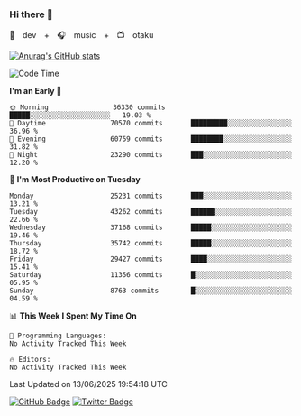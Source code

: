 ### Hi there 👋

🚀　dev　+　🎧　music　+　📺　otaku


[![Anurag's GitHub stats](https://github-readme-stats.vercel.app/api?username=koheitasaka&count_private=true&show_icons=true&theme=monokai)](https://github.com/koheitasaka/github-readme-stats)

<!--START_SECTION:waka-->
![Code Time](http://img.shields.io/badge/Code%20Time-1%2C161%20hrs%2023%20mins-blue)

**I'm an Early 🐤** 

```text
🌞 Morning                36330 commits       █████░░░░░░░░░░░░░░░░░░░░   19.03 % 
🌆 Daytime                70570 commits       █████████░░░░░░░░░░░░░░░░   36.96 % 
🌃 Evening                60759 commits       ████████░░░░░░░░░░░░░░░░░   31.82 % 
🌙 Night                  23290 commits       ███░░░░░░░░░░░░░░░░░░░░░░   12.20 % 
```
📅 **I'm Most Productive on Tuesday** 

```text
Monday                   25231 commits       ███░░░░░░░░░░░░░░░░░░░░░░   13.21 % 
Tuesday                  43262 commits       ██████░░░░░░░░░░░░░░░░░░░   22.66 % 
Wednesday                37168 commits       █████░░░░░░░░░░░░░░░░░░░░   19.46 % 
Thursday                 35742 commits       █████░░░░░░░░░░░░░░░░░░░░   18.72 % 
Friday                   29427 commits       ████░░░░░░░░░░░░░░░░░░░░░   15.41 % 
Saturday                 11356 commits       █░░░░░░░░░░░░░░░░░░░░░░░░   05.95 % 
Sunday                   8763 commits        █░░░░░░░░░░░░░░░░░░░░░░░░   04.59 % 
```


📊 **This Week I Spent My Time On** 

```text
💬 Programming Languages: 
No Activity Tracked This Week

🔥 Editors: 
No Activity Tracked This Week
```


 Last Updated on 13/06/2025 19:54:18 UTC
<!--END_SECTION:waka-->

[![GitHub Badge](https://img.shields.io/badge/GitHub-100000?style=for-the-badge&logo=github&logoColor=white)](https://github.com/koheitasaka)
[![Twitter Badge](https://img.shields.io/badge/Twitter-1DA1F2?style=for-the-badge&logo=twitter&logoColor=white)](https://twitter.com/sleep_asleep_)
